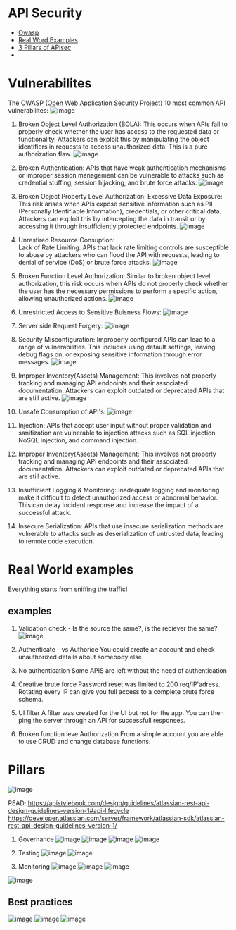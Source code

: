 # API Security

- [Owasp](#vulnerabilities)
- [Real Word Examples](#examples)
- [3 Pillars of APIsec](#pillars)
-

# Vulnerabilites
The OWASP (Open Web Application Security Project) 10 most common API vulnerabilites:
![image](https://github.com/Keeriiim/API_DEV/assets/117115289/3babd851-1455-49e1-934b-ecbcf8d6339d)  

1. Broken Object Level Authorization (BOLA): This occurs when APIs fail to properly check whether the user has access to the requested data or functionality. Attackers can exploit this by manipulating the object identifiers in requests to access unauthorized data.
   This is a pure authorization flaw.
   ![image](https://github.com/Keeriiim/API_DEV/assets/117115289/4e4a634e-5ebc-448f-84de-9321bb436157)

   
2. Broken Authentication: APIs that have weak authentication mechanisms or improper session management can be vulnerable to attacks such as credential stuffing, session hijacking, and brute force attacks.
   ![image](https://github.com/Keeriiim/API_DEV/assets/117115289/05846179-db88-4c9a-99ac-e3dbec60fe67)

3. Broken Object Property Level Authorization: 
   Excessive Data Exposure: This risk arises when APIs expose sensitive information such as PII (Personally Identifiable Information), credentials, or other critical data. Attackers can exploit this by intercepting the data in transit or by accessing it through insufficiently protected endpoints.
   ![image](https://github.com/Keeriiim/API_DEV/assets/117115289/1d81072e-8182-4dff-973b-3a2e3fe29141)

4. Unrestired Resource Consuption:  
  Lack of Rate Limiting: APIs that lack rate limiting controls are susceptible to abuse by attackers who can flood the API with requests, leading to denial of service (DoS) or brute force attacks.
  ![image](https://github.com/Keeriiim/API_DEV/assets/117115289/4c82c730-a48b-4102-be13-d151ca6c933c)

5. Broken Function Level Authorization: Similar to broken object level authorization, this risk occurs when APIs do not properly check whether the user has the necessary permissions to perform a specific action, allowing unauthorized actions.
    ![image](https://github.com/Keeriiim/API_DEV/assets/117115289/a51f4bbe-392f-42d9-a0d4-033c94286778)

6. Unrestricted Access to Sensitive Buisness Flows:
   ![image](https://github.com/Keeriiim/API_DEV/assets/117115289/e16ef6cf-8cb3-4274-b558-9e211ac9fa52)

7. Server side Request Forgery: 
   ![image](https://github.com/Keeriiim/API_DEV/assets/117115289/6c78e95f-7707-4792-9359-e56e36c6be55)
   
8. Security Misconfiguration: Improperly configured APIs can lead to a range of vulnerabilities. This includes using default settings, leaving debug flags on, or exposing sensitive information through error messages.
   ![image](https://github.com/Keeriiim/API_DEV/assets/117115289/2e605ce6-cafb-4431-95a7-4f2972046710)

9. Improper Inventory(Assets) Management: This involves not properly tracking and managing API endpoints and their associated documentation. Attackers can exploit outdated or deprecated APIs that are still active.
   ![image](https://github.com/Keeriiim/API_DEV/assets/117115289/834e8a57-be04-4aaa-a0e2-85ea55f0bce6)

10. Unsafe Consumption of API's: 
    ![image](https://github.com/Keeriiim/API_DEV/assets/117115289/c26bab72-bdca-4593-a9f1-b0125329e502)

11. Injection: APIs that accept user input without proper validation and sanitization are vulnerable to injection attacks such as SQL injection, NoSQL injection, and command injection.
12. Improper Inventory(Assets) Management: This involves not properly tracking and managing API endpoints and their associated documentation. Attackers can exploit outdated or deprecated APIs that are still active.
13. Insufficient Logging & Monitoring: Inadequate logging and monitoring make it difficult to detect unauthorized access or abnormal behavior. This can delay incident response and increase the impact of a successful attack.
14. Insecure Serialization: APIs that use insecure serialization methods are vulnerable to attacks such as deserialization of untrusted data, leading to remote code execution.




# Real World examples
Everything starts from sniffing the traffic!
## examples
1. Validation check - Is the source the same?, is the reciever the same?
![image](https://github.com/Keeriiim/API_DEV/assets/117115289/7078116e-6155-41d3-aa62-66b66948b317)

2. Authenticate - vs Authorice
  You could create an account and check unauthorized details about somebody else

3. No authentication
   Some APIS are left without the need of authentication

4. Creative brute force
   Password reset was limited to 200 req/IP'adress. Rotating every IP can give you full access to a complete brute force schema.

5. UI filter
   A filter was created for the UI but not for the app. You can then ping the server through an API for successfull responses.

6. Broken function leve Authorization
   From a simple account you are able to use CRUD and change database functions.

# Pillars
![image](https://github.com/Keeriiim/API_DEV/assets/117115289/1cb4d6c5-b275-46bc-9f90-0051fb5ea7d1)

READ: 
https://apistylebook.com/design/guidelines/atlassian-rest-api-design-guidelines-version-1#api-lifecycle
https://developer.atlassian.com/server/framework/atlassian-sdk/atlassian-rest-api-design-guidelines-version-1/

1. Governance
   ![image](https://github.com/Keeriiim/API_DEV/assets/117115289/901c9375-dc3a-4f30-9b1b-b6a669a301f8)
   ![image](https://github.com/Keeriiim/API_DEV/assets/117115289/421d4083-233a-49bf-8831-a20d4805dcbd)
   ![image](https://github.com/Keeriiim/API_DEV/assets/117115289/8806f11f-ccef-489f-a57f-260984a67a10)
   ![image](https://github.com/Keeriiim/API_DEV/assets/117115289/5062e1a4-05bc-4e75-8507-9a31cb420b57)

2. Testing
   ![image](https://github.com/Keeriiim/API_DEV/assets/117115289/ae3948bb-8ece-49e6-8e31-a3b55238f2f1)
   ![image](https://github.com/Keeriiim/API_DEV/assets/117115289/8f5b19e3-6710-4526-b4d2-37d690937cd0)

3. Monitoring
   ![image](https://github.com/Keeriiim/API_DEV/assets/117115289/7d0254ad-ca3b-4b79-9c48-6db70b85cbbf)
   ![image](https://github.com/Keeriiim/API_DEV/assets/117115289/0ff800dd-1acf-4a59-95da-b43038167778)
   ![image](https://github.com/Keeriiim/API_DEV/assets/117115289/c5d6053e-3245-4f11-abdb-1b2f93698278)

![image](https://github.com/Keeriiim/API_DEV/assets/117115289/6c75ae43-d7ff-4dcf-be02-485885e31e23)

## Best practices
![image](https://github.com/Keeriiim/API_DEV/assets/117115289/3a6ddf28-c343-4f2d-849f-d3cf2f683ea3)
![image](https://github.com/Keeriiim/API_DEV/assets/117115289/0ce9cbe1-d091-442b-9c00-94635c5a90b0)
![image](https://github.com/Keeriiim/API_DEV/assets/117115289/90f19013-6180-447a-8eca-4331c199a7e7)










   


